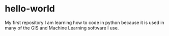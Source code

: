 # hello-world
My first repository
I am learning how to code in python because it is used in many of the GIS and Machine Learning software I use. 
